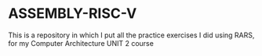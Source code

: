 # ASSEMBLY-RISC-V
This is a repository in which I put all the practice exercises I did using RARS, for my Computer Architecture UNIT 2 course

